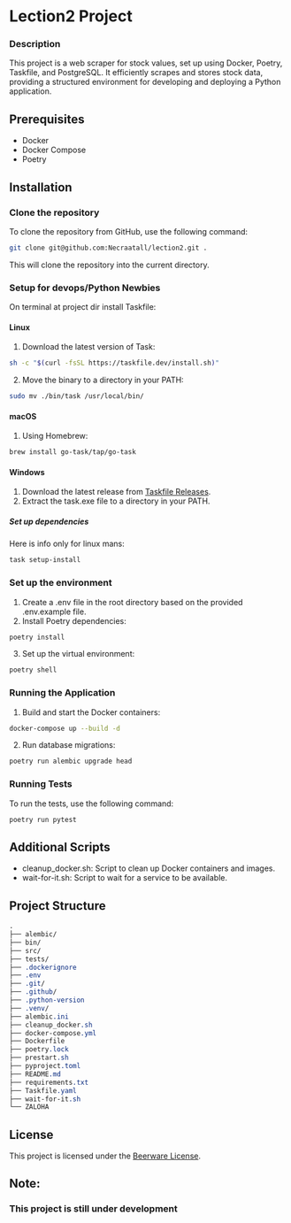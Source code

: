 # Lection2 Project


### Description

This project is a web scraper for stock values, set up using Docker, Poetry, Taskfile, and PostgreSQL. It efficiently scrapes and stores stock data, providing a structured environment for developing and deploying a Python application.

## Prerequisites

- Docker
- Docker Compose
- Poetry

## Installation

### Clone the repository

To clone the repository from GitHub, use the following command:
```sh
git clone git@github.com:Necraatall/lection2.git .
```
This will clone the repository into the current directory.

### Setup for devops/Python Newbies

On terminal at project dir install Taskfile:

#### Linux

1. Download the latest version of Task:
```sh
sh -c "$(curl -fsSL https://taskfile.dev/install.sh)"
```
2. Move the binary to a directory in your PATH:
```sh
sudo mv ./bin/task /usr/local/bin/
```

#### macOS

1. Using Homebrew:
```sh
brew install go-task/tap/go-task
```

#### Windows

1. Download the latest release from [Taskfile Releases](https://github.com/go-task/task/releases).
2. Extract the task.exe file to a directory in your PATH.

##### Set up dependencies

Here is info only for linux mans:
```sh
task setup-install
```

### Set up the environment

1. Create a .env file in the root directory based on the provided .env.example file.
2. Install Poetry dependencies:
```sh
poetry install
```
3. Set up the virtual environment:
```sh
poetry shell
```

### Running the Application

1. Build and start the Docker containers:
```sh
docker-compose up --build -d
```
2. Run database migrations:
```sh
poetry run alembic upgrade head
```

### Running Tests

To run the tests, use the following command:
```sh
poetry run pytest
```

## Additional Scripts

- cleanup_docker.sh: Script to clean up Docker containers and images.
- wait-for-it.sh: Script to wait for a service to be available.

## Project Structure

```scss
.
├── alembic/
├── bin/
├── src/
├── tests/
├── .dockerignore
├── .env
├── .git/
├── .github/
├── .python-version
├── .venv/
├── alembic.ini
├── cleanup_docker.sh
├── docker-compose.yml
├── Dockerfile
├── poetry.lock
├── prestart.sh
├── pyproject.toml
├── README.md
├── requirements.txt
├── Taskfile.yaml
├── wait-for-it.sh
└── ZALOHA
```
## License

This project is licensed under the [Beerware License](https://en.wikipedia.org/wiki/Beerware).


## Note:
### This project is still under development